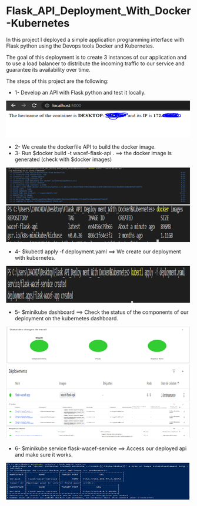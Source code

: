 # Flask_API_Deployment_With_Docker-Kubernetes

In this project I deployed a simple application programming interface with Flask python using the Devops tools Docker and Kubernetes.

The goal of this deployment is to create 3 instances of our application and to use a load balancer to distribute the incoming traffic to our service and guarantee its availability over time.

The steps of this project are the following: 

* 1- Develop an API with Flask python and test it locally.
<img src="./Project_screenshots/0.png" alt="Flask API" width="500" height="100">

* 2- We create the dockerfile API to build the docker image.
* 3- Run $docker build -t wacef-flask-api . ==> the docker image is generated (check with $docker images)
<img src="Project_screenshots/1.png" alt="Build Docker image" width="500" height="100">

<img src="Project_screenshots/3.png" alt="Docker images" width="500" height="100">

* 4- $kubectl apply -f deployment.yaml ==> We create our deployment with kubernetes.
<img src="Project_screenshots/4.png" alt="Build Docker image" width="500" height="100">

* 5- $minikube dashboard ==> Check the status of the components of our deployment on the kubernetes dashboard.
<img src="Project_screenshots/5.png" alt="Deployment status (1)" width="500" height="100">
<br>
<img src="Project_screenshots/6.png" alt="Deployment status (2)" width="500" height="100">
<br>
<img src="Project_screenshots/7.png" alt="Deployment status (3)" width="500" height="100">

* 6- $minikube service flask-wacef-service ==> Access our deployed api and make sure it works.
<img src="Project_screenshots/8.png" alt="Deployment service start" width="500" height="100">

